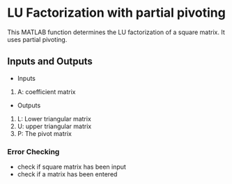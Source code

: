 # LU Factorization with partial pivoting
This MATLAB function determines the LU factorization of a square matrix. It uses partial pivoting.
## Inputs and Outputs
- Inputs
1. A: coefficient matrix
- Outputs
1. L: Lower triangular matrix
2. U: upper triangular matrix
3. P: The pivot matrix
### Error Checking
- check if square matrix has been input
- check if a matrix has been entered
